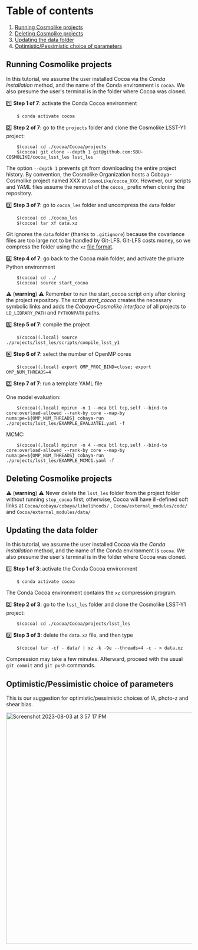 # Table of contents
1. [Running Cosmolike projects](#running_cosmolike_projects)
2. [Deleting Cosmolike projects](#delete_projects)
3. [Updating the data folder](#updating_data)
4. [Optimistic/Pessimistic choice of parameters](#opt_neg)   
## Running Cosmolike projects <a name="running_cosmolike_projects"></a> 

In this tutorial, we assume the user installed Cocoa via the *Conda installation* method, and the name of the Conda environment is `cocoa`. We also presume the user's terminal is in the folder where Cocoa was cloned.

:one: **Step 1 of 7**: activate the Conda Cocoa environment
    
        $ conda activate cocoa

:two: **Step 2 of 7**: go to the `projects` folder and clone the Cosmolike LSST-Y1 project:
    
        $(cocoa) cd ./cocoa/Cocoa/projects
        $(cocoa) git clone --depth 1 git@github.com:SBU-COSMOLIKE/cocoa_lsst_les lsst_les


The option `--depth 1` prevents git from downloading the entire project history. By convention, the Cosmolike Organization hosts a Cobaya-Cosmolike project named XXX at `CosmoLike/cocoa_XXX`. However, our scripts and YAML files assume the removal of the `cocoa_` prefix when cloning the repository.

:three: **Step 3 of 7**: go to `cocoa_les` folder and uncompress the `data` folder

        $(cocoa) cd ./cocoa_les
        $(cocoa) tar xf data.xz

Git ignores the `data` folder (thanks to `.gitignore`) because the covariance files are too large not to be handled by Git-LFS. Git-LFS costs money, so we compress the folder using the `xz` [file format](https://tukaani.org/xz/format.html).

:four: **Step 4 of 7**: go back to the Cocoa main folder, and activate the private Python environment
    
        $(cocoa) cd ../
        $(cocoa) source start_cocoa
 
:warning: (**warning**) :warning: Remember to run the start_cocoa script only after cloning the project repository. The script *start_cocoa* creates the necessary symbolic links and adds the *Cobaya-Cosmolike interface* of all projects to `LD_LIBRARY_PATH` and `PYTHONPATH` paths.

:five: **Step 5 of 7**: compile the project
 
        $(cocoa)(.local) source ./projects/lsst_les/scripts/compile_lsst_y1

:six: **Step 6 of 7**: select the number of OpenMP cores
    
        $(cocoa)(.local) export OMP_PROC_BIND=close; export OMP_NUM_THREADS=4
        
:seven:  **Step 7 of 7**: run a template YAML file

One model evaluation:

        $(cocoa)(.local) mpirun -n 1 --mca btl tcp,self --bind-to core:overload-allowed --rank-by core --map-by numa:pe=${OMP_NUM_THREADS} cobaya-run ./projects/lsst_les/EXAMPLE_EVALUATE1.yaml -f
 
MCMC:

        $(cocoa)(.local) mpirun -n 4 --mca btl tcp,self --bind-to core:overload-allowed --rank-by core --map-by numa:pe=${OMP_NUM_THREADS} cobaya-run ./projects/lsst_les/EXAMPLE_MCMC1.yaml -f

## Deleting Cosmolike projects <a name="delete_projects"></a>

:warning: (**warning**) :warning: Never delete the `lsst_les` folder from the project folder without running `stop_cocoa` first; otherwise, Cocoa will have ill-defined soft links at `Cocoa/cobaya/cobaya/likelihoods/` , `Cocoa/external_modules/code/` and `Cocoa/external_modules/data/`

## Updating the data folder <a name="updating_data"></a>

In this tutorial, we assume the user installed Cocoa via the *Conda installation* method, and the name of the Conda environment is `cocoa`. We also presume the user's terminal is in the folder where Cocoa was cloned.

:one: **Step 1 of 3**: activate the Conda Cocoa environment
    
        $ conda activate cocoa
        
The Conda Cocoa environment contains the `xz` compression program. 

:two: **Step 2 of 3**: go to the `lsst_les` folder and clone the Cosmolike LSST-Y1 project:
    
        $(cocoa) cd ./cocoa/Cocoa/projects/lsst_les

:three: **Step 3 of 3**: delete the `data.xz` file, and then type

        $(cocoa) tar -cf - data/ | xz -k -9e --threads=4 -c - > data.xz

Compression may take a few minutes. Afterward, proceed with the usual `git commit` and `git push` commands.

## Optimistic/Pessimistic choice of parameters <a name="opt_neg"></a>

This is our suggestion for optimistic/pessimistic choices of IA, photo-z and shear bias.

<img width="627" alt="Screenshot 2023-08-03 at 3 57 17 PM" src="https://github.com/SBU-COSMOLIKE/cocoa_lsst_les/assets/3210728/909f2f51-1e92-42cf-98c4-f18d6de3584e">

